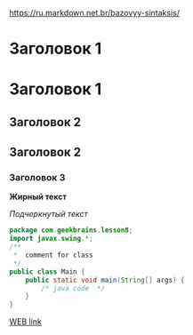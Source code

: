https://ru.markdown.net.br/bazovyy-sintaksis/

# Заголовок 1
Заголовок 1
=================

## Заголовок 2
Заголовок 2
----------------------

### Заголовок 3

**Жирный текст**

_Подчеркнутый текст_

```java
package com.geekbrains.lesson8;  
import javax.swing.*;  
/**
 *  comment for class
 */
public class Main {  
    public static void main(String[] args) {  
        /* java code  */
    }  
}
```


[WEB link](https://rbc.ru/)
